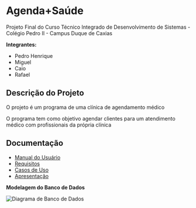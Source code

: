 # Agenda+Saúde

Projeto Final do Curso Técnico Integrado de Desenvolvimento de Sistemas - Colégio Pedro II - Campus Duque de Caxias

**Integrantes:**
 - Pedro Henrique
 - Miguel
 - Caio
 - Rafael

 ## Descrição do Projeto

O projeto é um programa de uma clínica de agendamento médico 

O programa tem como objetivo agendar clientes para um atendimento médico com profissionais da própria clínica

## Documentação

- [Manual do Usuário](manual.md)
- [Requisitos](requisitos.md)
- [Casos de Uso](casos-de-uso.md)
- [Apresentação](apresentacao.pdf)

**Modelagem do Banco de Dados**

![Diagrama de Banco de Dados](Diagrama-AgendaSaude-banco-de-dados.png)

